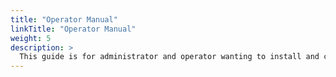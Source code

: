 ```yaml
---
title: "Operator Manual"
linkTitle: "Operator Manual"
weight: 5
description: >
  This guide is for administrator and operator wanting to install and configure PipeCD for other developers.
---
```

